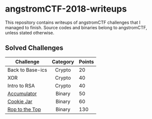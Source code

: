 # angstromCTF-2018-writeups

This repository contains writeups of angstromCTF challenges that I managed to finish. Source codes and binaries belong to angstromCTF, unless stated otherwise. 

## Solved Challenges

Challenge | Category | Points 
----------|:--------:|:------
Back to Base-ics | Crypto | 20 |
XOR | Crypto | 40
Intro to RSA | Crypto | 40
[Accumulator](./Binary/Accumulator/Accumulator.md) | Binary | 50
[Cookie Jar](./Binary/Cookie_Jar/Cookie_Jar.md) | Binary | 60
[Rop to the Top](./Binary/Rop_to_the_Top/Rop_to_the_Top.md) | Binary | 130

 


